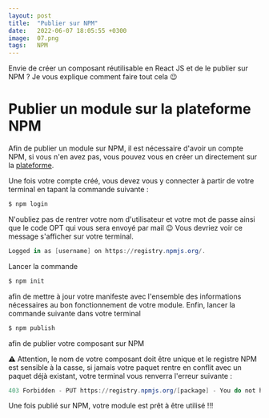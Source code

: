 ```yaml
---
layout: post
title:  "Publier sur NPM"
date:   2022-06-07 18:05:55 +0300
image:  07.png
tags:   NPM
---
```


Envie de créer un composant réutilisable en React JS et de le publier sur NPM ? Je vous explique comment faire tout cela 😉








# Publier un module sur la plateforme NPM 
Afin de publier un module sur NPM, il est nécessaire d'avoir un compte NPM, si vous n'en avez pas, vous pouvez vous en créer un directement sur la [plateforme](https://www.npmjs.com).


Une fois votre compte créé, vous devez vous y connecter à partir de votre terminal en tapant la commande suivante : 


```powershell
$ npm login 
```


N'oubliez pas de rentrer votre nom d'utilisateur et votre mot de passe ainsi que le code OPT qui vous sera envoyé par mail 😉 Vous devriez voir ce message s'afficher sur votre terminal.


```powershell
Logged in as [username] on https://registry.npmjs.org/.
```

Lancer la commande 


```powershell
$ npm init
```


afin de mettre à jour votre manifeste avec l'ensemble des informations nécessaires au bon fonctionnement de votre module. Enfin, lancer la commande suivante dans votre terminal


```powershell
$ npm publish
```


afin de publier votre composant sur NPM 

⚠️  Attention, le nom de votre composant doit être unique et le registre NPM est sensible à la casse, si jamais votre paquet rentre en conflit avec un paquet déjà existant, votre terminal vous renverra l'erreur suivante :


```powershell
403 Forbidden - PUT https://registry.npmjs.org/[package] - You do not have permission to publish "[package]". Are you logged in as the correct user?
```


Une fois publié sur NPM, votre module est prêt à être utilisé !!!


